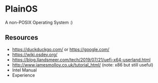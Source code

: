 # PlainOS

A non-POSIX Operating System :)

## Resources

* https://duckduckgo.com/ or https://google.com/
* https://wiki.osdev.org/
* https://blog.llandsmeer.com/tech/2019/07/21/uefi-x64-userland.html
* http://www.jamesmolloy.co.uk/tutorial_html/ (note: x86 but still useful)
* Intel Manual
* Experience
